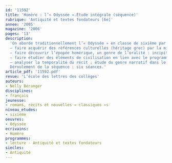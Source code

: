 ```yaml
---
id: '11592'
title: 'Homère : l’« Odyssée ».Étude intégrale (séquence)'
rubrique: 'Antiquité et textes fondateurs [6e]'
annee: '2005'
magazine: '2006'
pages: '13'
description: 
  'On aborde traditionnellement l’« Odyssée » en classe de sixième par la lecture d’extraits sur les exploits du héros contre les différents monstres. Certes, ces passages sont incontournables, mais il est judicieux de proposer une approche plus globale de l’œuvre. L’édition de l’« Odyssée » dans la collection « Classiques abrégés » de l’école des loisirs permet cette vision plus globale de l’épopée. La séquence proposée dans cet article s’inscrit de préférence dans le prolongement du travail mené par le professeur d’histoire-géographie sur « la Grèce : la naissance d’une culture, d’une organisation politique, de croyances » et, dans un souci de progression dans l’étude de la narration, elle intervient après une séquence sur le conte où les bases du récit simple auront été rappelées. Elle trouve donc plus volontiers sa place à la fin du deuxième trimestre ou au début du troisième. Ses objectifs sont les suivants :
  – faire acquérir des références culturelles (héritage grec) par la mise en contexte de l’œuvre (époque, civilisation, auteur, mode de transmission) ;
  – faire découvrir l’épopée homérique, un genre de l’oralité : incipit, instances narratives variées, épithètes homériques, mémoire de l’aède ;
  – faire étudier des éléments de civilisation en lien avec le programme d’histoire : les relations entre les hommes et les dieux dans la Grèce antique : la piété et les prédictions dans l’« Odyssée » ;
  – analyser la temporalité du récit ; étude du genre narratif dans le prolongement du conte : de la chronologie respectée à la chronologie bouleversée.
  Déroulement de la séquence : six séances.'
article_pdf: '11592.pdf'
revue: 'L’école des lettres des collèges'
auteurs:
- Nelly Béranger
disciplines:
- français
jeunesse:
- romans, récits et nouvelles « classiques »s
niveau_etudes:
- sixième
oeuvres:
- Odyssée
ecrivains:
- Homère
programmes:
- lecture - Antiquité et textes fondateurs
siecles:
- Antiquité
---
```


